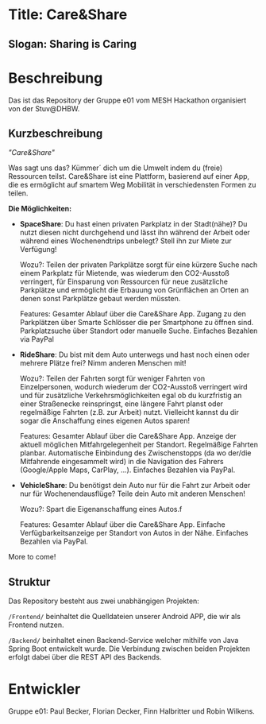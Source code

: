 # Title: Care&Share
## Slogan: Sharing is Caring
# Beschreibung
Das ist das Repository der Gruppe e01 vom MESH Hackathon organisiert von der Stuv@DHBW.

## Kurzbeschreibung
_"Care&Share"_


Was sagt uns das? Kümmer´ dich um die Umwelt indem du (freie) Ressourcen teilst.
Care&Share ist eine Plattform, basierend auf einer App, die es ermöglicht auf smartem Weg Mobilität in verschiedensten Formen zu teilen.


**Die Möglichkeiten:**


* **SpaceShare**: Du hast einen privaten Parkplatz in der Stadt(nähe)? Du nutzt diesen nicht durchgehend und lässt ihn während der Arbeit oder während eines Wochenendtrips unbelegt? Stell ihn zur Miete zur Verfügung!

	Wozu?: Teilen der privaten Parkplätze sorgt für eine kürzere Suche nach einem Parkplatz für Mietende, was wiederum den CO2-Ausstoß verringert, für Einsparung von Ressourcen für neue zusätzliche Parkplätze und ermöglicht die Erbauung von Grünflächen an Orten an denen sonst Parkplätze gebaut werden müssten.
	
	Features: Gesamter Ablauf über die Care&Share App. Zugang zu den Parkplätzen über Smarte Schlösser die per Smartphone zu öffnen sind. Parkplatzsuche über Standort oder manuelle Suche. Einfaches Bezahlen via PayPal

* **RideShare**: Du bist mit dem Auto unterwegs und hast noch einen oder mehrere Plätze frei? Nimm anderen Menschen mit!
	
	Wozu?: Teilen der Fahrten sorgt für weniger Fahrten von Einzelpersonen, wodurch wiederum der CO2-Ausstoß verringert wird und für zusätzliche Verkehrsmöglichkeiten egal ob du kurzfristig an einer Straßenecke reinspringst, eine längere Fahrt planst oder regelmäßige Fahrten (z.B. zur Arbeit) nutzt. Vielleicht kannst du dir sogar die Anschaffung eines eigenen Autos sparen!
	
	Features: Gesamter Ablauf über die Care&Share App. Anzeige der aktuell möglichen Mitfahrgelegenheit per Standort. Regelmäßige Fahrten planbar. Automatische Einbindung des Zwischenstopps (da wo der/die Mitfahrende eingesammelt wird) in die Navigation des Fahrers (Google/Apple Maps, CarPlay, ...). Einfaches Bezahlen via PayPal.

* **VehicleShare**: Du benötigst dein Auto nur für die Fahrt zur Arbeit oder nur für Wochenendausflüge? Teile dein Auto mit anderen Menschen!
	
	Wozu?: Spart die Eigenanschaffung eines Autos.f
	
	Features: Gesamter Ablauf über die Care&Share App. Einfache Verfügbarkeitsanzeige per Standort von Autos in der Nähe. Einfaches Bezahlen via PayPal.

More to come!

## Struktur
Das Repository besteht aus zwei unabhängigen Projekten:


`/Frontend/` beinhaltet die Quelldateien unserer Android APP, die wir als Frontend nutzen.


`/Backend/` beinhaltet einen Backend-Service welcher mithilfe von Java Spring Boot entwickelt wurde.
Die Verbindung zwischen beiden Projekten erfolgt dabei über die REST API des Backends.

# Entwickler
Gruppe e01: 
Paul Becker, 
Florian Decker, 
Finn Halbritter und
Robin Wilkens.

